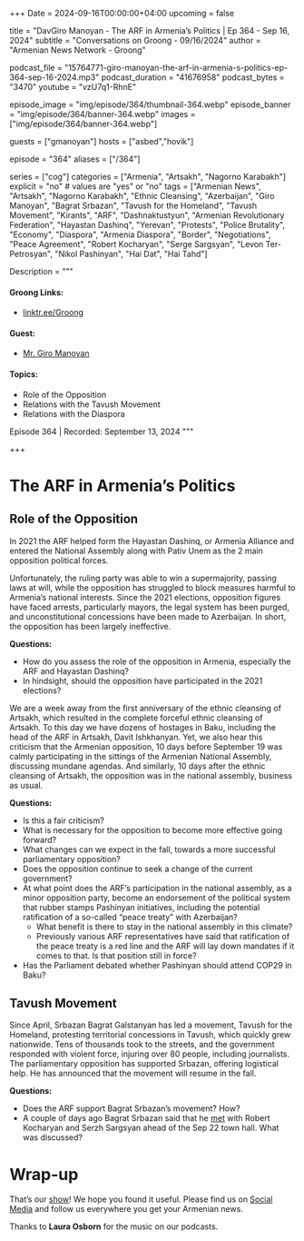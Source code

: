 +++
Date = 2024-09-16T00:00:00+04:00
upcoming = false

title = "DavGiro Manoyan - The ARF in Armenia’s Politics | Ep 364 - Sep 16, 2024"
subtitle = "Conversations on Groong - 09/16/2024"
author = "Armenian News Network - Groong"

podcast_file = "15764771-giro-manoyan-the-arf-in-armenia-s-politics-ep-364-sep-16-2024.mp3"
podcast_duration = "41676958"
podcast_bytes = "3470"
youtube = "vzU7q1-RhnE"

episode_image = "img/episode/364/thumbnail-364.webp"
episode_banner = "img/episode/364/banner-364.webp"
images = ["img/episode/364/banner-364.webp"]

guests = ["gmanoyan"]
hosts = ["asbed","hovik"]

episode = "364"
aliases = ["/364"]

series = ["cog"]
categories = ["Armenia", "Artsakh", "Nagorno Karabakh"]
explicit = "no" # values are "yes" or "no"
tags = ["Armenian News", "Artsakh", "Nagorno Karabakh", "Ethnic Cleansing", "Azerbaijan", "Giro Manoyan", "Bagrat Srbazan", "Tavush for the Homeland", "Tavush Movement", "Kirants", "ARF", "Dashnaktustyun", "Armenian Revolutionary Federation", "Hayastan Dashinq", "Yerevan", "Protests", "Police Brutality", "Economy", "Diaspora", "Armenia Diaspora", "Border", "Negotiations", "Peace Agreement", "Robert Kocharyan", "Serge Sargsyan", "Levon Ter-Petrosyan", "Nikol Pashinyan", "Hai Dat", "Hai Tahd"]

Description = """

#### Groong Links:
* [linktr.ee/Groong](https://linktr.ee/groong)

#### Guest:
* [Mr. Giro Manoyan](/guest/gmanoyan)

#### Topics:
* Role of the Opposition
* Relations with the Tavush Movement
* Relations with the Diaspora


Episode 364 | Recorded: September 13, 2024
"""

+++

# The ARF in Armenia’s Politics

## Role of the Opposition

In 2021 the ARF helped form the Hayastan Dashinq, or Armenia Alliance and entered the National Assembly along with Pativ Unem as the 2 main opposition political forces.

Unfortunately, the ruling party was able to win a supermajority, passing laws at will, while the opposition has struggled to block measures harmful to Armenia’s national interests. Since the 2021 elections, opposition figures have faced arrests, particularly mayors, the legal system has been purged, and unconstitutional concessions have been made to Azerbaijan. In short, the opposition has been largely ineffective.

**Questions:**
* How do you assess the role of the opposition in Armenia, especially the ARF and Hayastan Dashinq?
* In hindsight, should the opposition have participated in the 2021 elections?

We are a week away from the first anniversary of the ethnic cleansing of Artsakh, which resulted in the complete forceful ethnic cleansing of Artsakh. To this day we have dozens of hostages in Baku, including the head of the ARF in Artsakh, Davit Ishkhanyan. Yet, we also hear this criticism that the Armenian opposition, 10 days before September 19 was calmly participating in the sittings of the Armenian National Assembly, discussing mundane agendas. And similarly, 10 days after the ethnic cleansing of Artsakh, the opposition was in the national assembly, business as usual.

**Questions:**
* Is this a fair criticism?
* What is necessary for the opposition to become more effective going forward?
* What changes can we expect in the fall, towards a more successful parliamentary opposition?
* Does the opposition continue to seek a change of the current government?
* At what point does the ARF’s participation in the national assembly, as a minor opposition party, become an endorsement of the political system that rubber stamps Pashinyan initiatives, including the potential ratification of a so-called “peace treaty” with Azerbaijan?
    * What benefit is there to stay in the national assembly in this climate?
    * Previously various ARF representatives have said that ratification of the peace treaty is a red line and the ARF will lay down mandates if it comes to that. Is that position still in force?
* Has the Parliament debated whether Pashinyan should attend COP29 in Baku?


## Tavush Movement

Since April, Srbazan Bagrat Galstanyan has led a movement, Tavush for the Homeland,  protesting territorial concessions in Tavush, which quickly grew nationwide. Tens of thousands took to the streets, and the government responded with violent force, injuring over 80 people, including journalists. The parliamentary opposition has supported Srbazan, offering logistical help. He has announced that the movement will resume in the fall.

**Questions:**
* Does the ARF support Bagrat Srbazan’s movement? How?
* A couple of days ago Bagrat Srbazan said that he [met](https://verelq.am/hy/node/149691) with Robert Kocharyan and Serzh Sargsyan ahead of the Sep 22 town hall. What was discussed?


# Wrap-up

That’s our [show](https://podcasts.groong.org/)! We hope you found it useful. Please find us on [Social Media](https://lintr.ee/groong) and follow us everywhere you get your Armenian news.

Thanks to **Laura Osborn** for the music on our podcasts.
